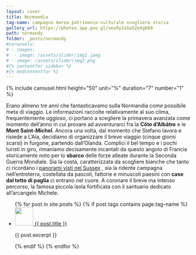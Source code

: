 ```yaml
---
layout: cover
title: Normandia
tag-name: campagna marea patrimonio-culturale scogliera storia
gallery_url: https://photos.app.goo.gl/sea9y3zGa5ZeXg669
path: normandy
folder: _posts/normandy
#carousels:
# - images: 
#  - image: /assets/slider/img1.jpeg
# - image: /assets/slider/img2.png
#{% contentfor sidebar %}
#{% endcontentfor %}
---
```


{% include carousel.html height="50" unit="%" duration="7" number="1" %}

Erano almeno tre anni che fantasticavamo sulla Normandia come possibile meta di viaggio. Le informazioni raccolte relativamente al suo clima, frequentemente uggioso, ci portano a scegliere la primavera avanzata come momento dell’anno in cui provare ad avventurarci fra la **Côte d’Albâtre** e le **Mont Saint-Michel**. Ancora una volta, dal momento che Stefano lavora e risiede a L’Aia, decidiamo di organizzare il breve viaggio (cinque giorni scarsi) in furgone, partendo dall’Olanda. Complici il bel tempo e i pochi turisti in giro, rimaniamo decisamente incantati da questo angolo di Francia storicamente noto per lo **sbarco** delle forze alleate durante la Seconda Guerra Mondiale. Sia la costa, caratterizzata da scogliere bianche che tanto ci ricordano i [panorami visti nel Sussex](/) , sia la ridente campagna nell’entroterra, costellata da pascoli, fattorie e minuscoli paesini con **case dal tetto di paglia** ci entrano nel cuore. A coronare il breve ma intenso percorso, la famosa piccola isola fortificata con il santuario dedicato all’arcangelo Michele.

<ul>
  {% for post in site.posts %}
    {% if post.tags contains page.tag-name %}
    <li>
      <a href="{{ post.permalink }}"> <img src="{{ post.image | relative_url }}" alt="" class="blogroll-img" style="width:50px; height: 50px"> {{ post.title }}</a>
      <p>{{ post.excerpt }}</p>
    </li>
    {% endif %}
  {% endfor %}
</ul>
